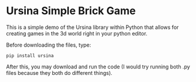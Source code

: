 # Ursina Simple Brick Game

This is a simple demo of the Ursina library within Python that allows for creating games in the 3d world right in your python editor.

Before downloading the files, type:
```
pip install ursina
```
After this, you may download and run the code (I would try running both .py files because they both do different things).
